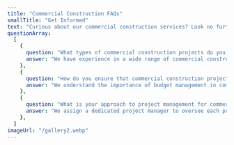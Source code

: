 ```yaml
---
title: "Commercial Construction FAQs"
smallTitle: "Get Informed"
text: "Curious about our commercial construction services? Look no further! We've compiled answers to some of the most frequently asked questions about our commercial construction projects."
questionArray:
  [
    {
      question: "What types of commercial construction projects do you specialize in?",
      answer: "We have experience in a wide range of commercial construction projects, including office buildings, retail spaces, restaurants, healthcare facilities, and more.",
    },
    {
      question: "How do you ensure that commercial construction projects stay within budget?",
      answer: "We understand the importance of budget management in commercial construction projects. We work closely with our clients to establish clear project budgets upfront and continually monitor expenses throughout the construction process.",
    },
    {
      question: "What is your approach to project management for commercial construction projects?",
      answer: "We assign a dedicated project manager to oversee each project, ensuring that timelines are met, resources are allocated efficiently, and any issues are addressed promptly to minimize disruptions. ",
    },
  ]
imageUrl: "/gallery2.webp"
---
```


